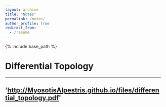 ```yaml
---
layout: archive
title: "Notes"
permalink: /notes/
author_profile: true
redirect_from:
  - /resume
---
```


{% include base_path %}

Differential Topology
======
  ---
  'http://MyosotisAlpestris.github.io/files/differential_topology.pdf'
  ---
